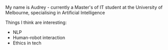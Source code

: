 My name is Audrey - currently a Master's of IT student at the University of Melbourne, specialising in Artificial Intelligence

Things I think are interesting:
 - NLP
 - Human-robot interaction
 - Ethics in tech
